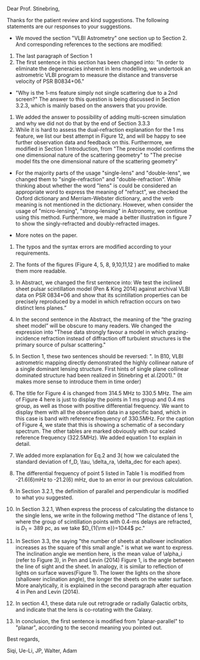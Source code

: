 Dear Prof. Stinebring,

Thanks for the patient review and kind suggestions. The following statements are our responses to your suggestions.

* We moved the section "VLBI Astrometry" one section up to Section 2. And corresponding references to the sections are modified: 
1. The last paragraph of Section 1 
2. The first sentence in this section has been changed into:  "In order to eliminate the degeneracies inherent in lens modelling, we undertook an astrometric VLBI program to measure the distance and transverse velocity of PSR B0834+06."

* "Why is the 1-ms feature simply not single scattering due to a 2nd screen?"
The answer to this question is being discussed in Section 3.2.3, which is mainly based on the answers that you provide.

1. We added the answer to possibility of adding multi-screen simulation and why we did not do that by the end of Section 3.3.3
2. While it is hard to assess the dual-refraction explanation for the 1 ms feature, we list our best attempt in Figure 12, and will be happy to see further observation data and feedback on this. Furthermore, we modified in Section 1 Introduction, from "The precise model confirms the one dimensional nature of the scattering geometry" to "The precise model fits the one dimensional nature of the scattering geometry"

* For the majority parts of the usage "single-lens" and "double-lens", we changed them to "single-refraction" and "double-refraction". While thinking about whether the word "lens" is could be considered an appropriate word to express the meaning of "refract", we checked the Oxford dictionary and Merriam-Webster dictionary, and the verb meaning is not mentioned in the dictionary. However, when consider the usage of "micro-lensing", "strong-lensing" in Astronomy, we continue using this method. Furthermore, we made a better illustration in figure 7 to show the singly-refracted and doubly-refracted images.


* More notes on the paper. 
1. The typos and the syntax errors are modified according to your requirements. 

2. The fonts of the figures (Figure 4, 5, 8, 9,10,11,12 ) are modified to make them more readable.

3. In Abstract, we changed the first sentence into: We test the inclined sheet pulsar scintillation model (Pen & King 2014) against archival VLBI data on PSR 0834+06 and show that its scintillation properties can be precisely reproduced by a model in which refraction occurs on two distinct lens planes.”

4. In the second sentence in the Abstract, the meaning of the “the grazing sheet model” will be obscure to many readers.  We changed the expression into "These data strongly favour a model in which grazing-incidence refraction instead of diffraction off turbulent structures is the primary source of pulsar scattering."

5. In Section 1, these two sentences should be reversed: ". In B10, VLBI astrometric mapping directly demonstrated the highly collinear nature of a single dominant lensing structure. First hints of single plane collinear dominated structure had been realized in Stinebring et al.(2001)." (It makes more sense to introduce them in time order)

6. The title for Figure 4 is changed from 314.5 MHz to 330.5 MHz. The aim of Figure 4 here is just to display the points in 1 ms group and 0.4 ms group, as well as those with positive differential frequency.  We want to display them with all the observation data in a specific band, which in this case is band with reference frequency of 330.5MHz. For the caption of Figure 4, we state that this is showing a schematic of a secondary spectrum. The other tables are marked obviously with our scaled reference frequency (322.5MHz). We added equation 1 to explain in detail.

7. We added more explanation for Eq.2 and 3( how we calculated the standard deviation of f_D, \tau, \delta_ra, \delta_dec for each apex).

8. The differential frequency of point 5 listed in Table 1 is modified from -21.6(6)mHz to -21.2(6) mHz, due to an error in our previous calculation.

9. In Section 3.2.1, the definition of parallel and perpendicular is modified to what you suggested.

10. In Section 3.2.1, When express the process of calculating the distance to the single lens, we write in the following method "The distance of lens 1, where the group of scintillation points with $0.4$-ms delays are refracted, is $D_1 = 389$ pc, as we take $D_{1{\rm e}}=1044$ pc."

11. In Section 3.3, the saying "the number of sheets at shallower inclination increases as the square of this small angle." is what we want to express. The inclination angle we mention here, is the mean value of \alpha_i (refer to Figure 3), in Pen and Levin (2014) Figure 1, is the angle between the line of sight and the sheet. In analogy, it is similar to reflection of lights on surface waves(Figure 1). The lower the lights on the shore (shallower inclination angle), the longer the sheets on the water surface. More analytically, it is explained in the second paragraph after equation 4 in Pen and Levin (2014).

12. In section 4.1, these data rule out retrograde or radially Galactic orbits, and indicate that the lens is co-rotating with the Galaxy.

13. In conclusion, the first sentence is modified from "planar-parallel" to "planar", according to the second meaning you pointed out.

Best regards,

Siqi, Ue-Li, JP, Walter, Adam
